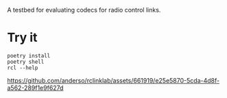 A testbed for evaluating codecs for radio control links.

# Try it

```shell
poetry install
poetry shell
rcl --help
```

https://github.com/anderso/rclinklab/assets/661919/e25e5870-5cda-4d8f-a562-289f1e9f627d
